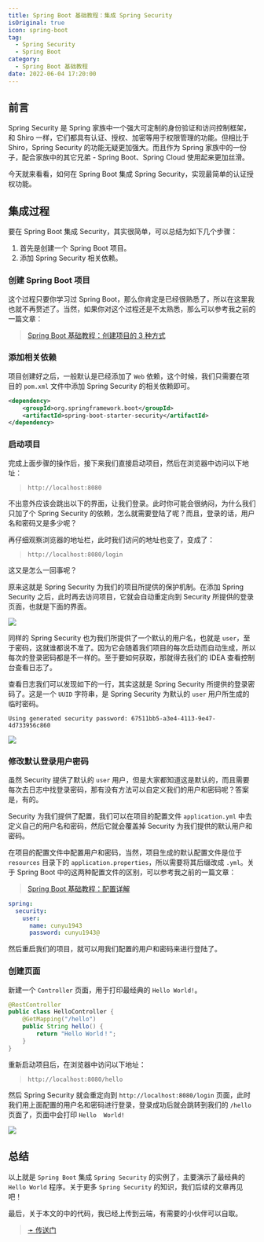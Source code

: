 ```yaml
---
title: Spring Boot 基础教程：集成 Spring Security
isOriginal: true
icon: spring-boot
tag:
  - Spring Security
  - Spring Boot
category:
  - Spring Boot 基础教程
date: 2022-06-04 17:20:00
---
```




## 前言

Spring Security 是 Spring 家族中一个强大可定制的身份验证和访问控制框架，和 Shiro 一样，它们都具有认证、授权、加密等用于权限管理的功能。但相比于 Shiro，Spring Security 的功能无疑更加强大。而且作为 Spring 家族中的一份子，配合家族中的其它兄弟 - Spring Boot、Spring Cloud 使用起来更加丝滑。

今天就来看看，如何在 Spring Boot 集成 Spring Security，实现最简单的认证授权功能。

## 集成过程

要在 Spring Boot 集成 Security，其实很简单，可以总结为如下几个步骤：

1.   首先是创建一个 Spring Boot 项目。
2.   添加 Spring Security 相关依赖。



### 创建 Spring Boot 项目

这个过程只要你学习过 Spring Boot，那么你肯定是已经很熟悉了，所以在这里我也就不再赘述了。当然，如果你对这个过程还是不太熟悉，那么可以参考我之前的一篇文章：

>   [Spring Boot 基础教程：创建项目的 3 种方式](https://cunyu1943.github.io/JavaPark/java/spring-boot/the-methods-to-create-springboot-project.html)

### 添加相关依赖

项目创建好之后，一般默认是已经添加了 `Web` 依赖，这个时候，我们只需要在项目的 `pom.xml` 文件中添加 Spring Security 的相关依赖即可。

```xml
<dependency>
    <groupId>org.springframework.boot</groupId>
    <artifactId>spring-boot-starter-security</artifactId>
</dependency>
```

### 启动项目

完成上面步骤的操作后，接下来我们直接启动项目，然后在浏览器中访问以下地址：

>   `http://localhost:8080`

不出意外应该会跳出以下的界面，让我们登录。此时你可能会很纳闷，为什么我们只加了个 Spring Security 的依赖，怎么就需要登陆了呢？而且，登录的话，用户名和密码又是多少呢？

再仔细观察浏览器的地址栏，此时我们访问的地址也变了，变成了：

>   `http://localhost:8080/login`

这又是怎么一回事呢？

原来这就是 Spring Security 为我们的项目所提供的保护机制。在添加 Spring Security 之后，此时再去访问项目，它就会自动重定向到 Security 所提供的登录页面，也就是下面的界面。


![](https://img-blog.csdnimg.cn/b361ffbd2c1441bf853fa32cd64c7479.png)


同样的 Spring Security 也为我们所提供了一个默认的用户名，也就是 `user`，至于密码，这就谁都说不准了。因为它会随着我们项目的每次启动而自动生成，所以每次的登录密码都是不一样的。至于要如何获取，那就得去我们的 IDEA 查看控制台查看日志了。

查看日志我们可以发现如下的一行，其实这就是 Spring Security 所提供的登录密码了。这是一个 `UUID` 字符串，是 Spring Security 为默认的 `user` 用户所生成的临时密码。

```
Using generated security password: 67511bb5-a3e4-4113-9e47-4d733956c860
```

![](https://img-blog.csdnimg.cn/57056782c34445b69f2ff934ece24c83.png)


### 修改默认登录用户密码

虽然 Security 提供了默认的 `user` 用户，但是大家都知道这是默认的，而且需要每次去日志中找登录密码，那有没有方法可以自定义我们的用户和密码呢？答案是，有的。

Security 为我们提供了配置，我们可以在项目的配置文件 `application.yml` 中去定义自己的用户名和密码，然后它就会覆盖掉 Security 为我们提供的默认用户和密码。

在项目的配置文件中配置用户和密码，当然，项目生成的默认配置文件是位于 `resources` 目录下的 `application.properties`，所以需要将其后缀改成 `.yml`。关于 Spring Boot 中的这两种配置文件的区别，可以参考我之前的一篇文章：

>   [Spring Boot 基础教程：配置详解](https://cunyu1943.github.io/JavaPark/java/spring-boot/configuration.html)

```yml
spring:
  security:
    user:
      name: cunyu1943
      password: cunyu1943@
```

然后重启我们的项目，就可以用我们配置的用户和密码来进行登陆了。

### 创建页面

新建一个 `Controller` 页面，用于打印最经典的 `Hello World!`。

```java
@RestController
public class HelloController {
    @GetMapping("/hello")
    public String hello() {
        return "Hello World！";
    }
}
```

重新启动项目后，在浏览器中访问以下地址：

>   `http://localhost:8080/hello`

然后 Spring Security 就会重定向到 `http://localhost:8080/login` 页面，此时我们用上面配置的用户名和密码进行登录，登录成功后就会跳转到我们的 `/hello` 页面了，页面中会打印 `Hello  World!`

![](https://img-blog.csdnimg.cn/02ef542d6e334658bf5175f3fb7046d7.png)


## 总结

以上就是 `Spring Boot` 集成 `Spring Security` 的实例了，主要演示了最经典的 `Hello World` 程序。关于更多 `Spring Security` 的知识，我们后续的文章再见吧！

最后，关于本文的中的代码，我已经上传到云端，有需要的小伙伴可以自取。

>   [➛ 传送门](https://github.com/cunyu1943/java-learning-demos)

